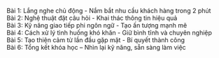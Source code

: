 Bài 1: Lắng nghe chủ động - Nắm bắt nhu cầu khách hàng trong 2 phút  
Bài 2: Nghệ thuật đặt câu hỏi - Khai thác thông tin hiệu quả  
Bài 3: Kỹ năng giao tiếp phi ngôn ngữ - Tạo ấn tượng mạnh mẽ  
Bài 4: Cách xử lý tình huống khó khăn - Giữ bình tĩnh và chuyên nghiệp  
Bài 5: Tạo thiện cảm từ lần đầu gặp mặt - Bí quyết thành công  
Bài 6: Tổng kết khóa học – Nhìn lại kỹ năng, sẵn sàng làm việc